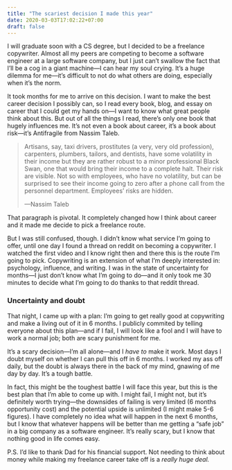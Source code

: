 ```yaml
---
title: "The scariest decision I made this year"
date: 2020-03-03T17:02:22+07:00
draft: false
---
```


I will graduate soon with a CS degree, but I decided to be a freelance copywriter. Almost all my peers are competing to become a software engineer at a large software company, but I just can’t swallow the fact that I’ll be a cog in a giant machine—I can hear my soul crying. It’s a huge dilemma for me—it’s difficult to not do what others are doing, especially when it’s the norm.

It took months for me to arrive on this decision. I want to make the best career decision I possibly can, so I read every book, blog, and essay on career that I could get my hands on—I want to know what great people think about this. But out of all the things I read, there’s only one book that hugely influences me. It’s not even a book about career, it’s a book about risk—it’s Antifragile from Nassim Taleb.


> Artisans, say, taxi drivers, prostitutes (a very, very old profession), carpenters, plumbers, tailors, and dentists, have some volatility in their income but they are rather robust to a minor professional Black Swan, one that would bring their income to a complete halt. Their risk are visible. Not so with employees, who have no volatility, but can be surprised to see their income going to zero after a phone call from the personnel department. Employees’ risks are hidden.
> 
> —Nassim Taleb

That paragraph is pivotal. It completely changed how I think about career and it made me decide to pick a freelance route.

But I was still confused, though. I didn’t know what service I’m going to offer, until one day I found a thread on reddit on becoming a copywriter. I watched the first video and I know right then and there this is the route I’m going to pick. Copywriting is an extension of what I’m deeply interested in: psychology, influence, and writing. I was in the state of uncertainty for months—I just don’t know what I’m going to do—and it only took me 30 minutes to decide what I’m going to do thanks to that reddit thread.

### Uncertainty and doubt
That night, I came up with a plan: I’m going to get really good at copywriting and make a living out of it in 6 months. I publicly commited by telling everyone about this plan—and if I fail, I will look like a fool and I will have to work a normal job; both are scary punishment for me.

It’s a scary decision—I’m all alone—and I _have to_ make it work. Most days I doubt myself on whether I can pull this off in 6 months. I worked my ass off daily, but the doubt is always there in the back of my mind, gnawing of me day by day. It’s a tough battle.

In fact, this might be the toughest battle I will face this year, but this is the best plan that I’m able to come up with. I might fail, I might not, but it’s definitely worth trying—the downsides of failing is very limited (6 months opportunity cost) and the potential upside is unlimited (I might make 5-6 figures). I have completely no idea what will happen in the next 6 months, but I know that whatever happens will be better than me getting a “safe job” in a big company as a software engineer. It’s really scary, but I know that nothing good in life comes easy.

P.S. I’d like to thank Dad for his financial support. Not needing to think about money while making my freelance career take off is a _really huge deal._

